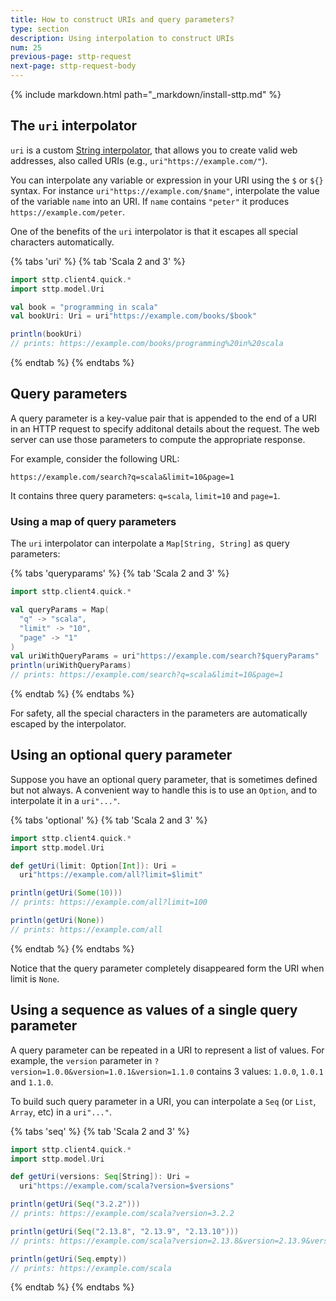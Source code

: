 ```yaml
---
title: How to construct URIs and query parameters?
type: section
description: Using interpolation to construct URIs
num: 25
previous-page: sttp-request
next-page: sttp-request-body
---
```


{% include markdown.html path="_markdown/install-sttp.md" %}

## The `uri` interpolator

`uri` is a custom [String interpolator](/overviews/core/string-interpolation.html), that allows you to create valid web addresses, also called URIs (e.g., `uri"https://example.com/"`).

You can interpolate any variable or expression in your URI using the `$` or `${}` syntax.
For instance `uri"https://example.com/$name"`, interpolate the value of the variable `name` into an URI.
If `name` contains `"peter"` it produces `https://example.com/peter`.

One of the benefits of the `uri` interpolator is that it escapes all special characters automatically.

{% tabs 'uri' %}
{% tab 'Scala 2 and 3' %}
```scala
import sttp.client4.quick.*
import sttp.model.Uri

val book = "programming in scala"
val bookUri: Uri = uri"https://example.com/books/$book"

println(bookUri)
// prints: https://example.com/books/programming%20in%20scala
```
{% endtab %}
{% endtabs %}

## Query parameters

A query parameter is a key-value pair that is appended to the end of a URI in an HTTP request to specify additonal details about the request.
The web server can use those parameters to compute the appropriate response.

For example, consider the following URL:

```
https://example.com/search?q=scala&limit=10&page=1
```

It contains three query parameters: `q=scala`, `limit=10` and `page=1`.

### Using a map of query parameters

The `uri` interpolator can interpolate a `Map[String, String]` as query parameters:

{% tabs 'queryparams' %}
{% tab 'Scala 2 and 3' %}
```scala
import sttp.client4.quick.*

val queryParams = Map(
  "q" -> "scala",
  "limit" -> "10",
  "page" -> "1"
)
val uriWithQueryParams = uri"https://example.com/search?$queryParams" 
println(uriWithQueryParams)
// prints: https://example.com/search?q=scala&limit=10&page=1
```
{% endtab %}
{% endtabs %}

For safety, all the special characters in the parameters are automatically escaped by the interpolator.

## Using an optional query parameter

Suppose you have an optional query parameter, that is sometimes defined but not always.
A convenient way to handle this is to use an `Option`, and to interpolate it in a `uri"..."`.

{% tabs 'optional' %}
{% tab 'Scala 2 and 3' %}
```scala
import sttp.client4.quick.*
import sttp.model.Uri

def getUri(limit: Option[Int]): Uri =
  uri"https://example.com/all?limit=$limit"

println(getUri(Some(10)))
// prints: https://example.com/all?limit=100

println(getUri(None))
// prints: https://example.com/all
```
{% endtab %}
{% endtabs %}

Notice that the query parameter completely disappeared form the URI when limit is `None`.

## Using a sequence as values of a single query parameter

A query parameter can be repeated in a URI to represent a list of values.
For example, the `version` parameter in `?version=1.0.0&version=1.0.1&version=1.1.0` contains 3 values: `1.0.0`, `1.0.1` and `1.1.0`.

To build such query parameter in a URI, you can interpolate a `Seq` (or `List`, `Array`, etc) in a `uri"..."`.

{% tabs 'seq' %}
{% tab 'Scala 2 and 3' %}
```scala
import sttp.client4.quick.*
import sttp.model.Uri

def getUri(versions: Seq[String]): Uri =
  uri"https://example.com/scala?version=$versions"

println(getUri(Seq("3.2.2")))
// prints: https://example.com/scala?version=3.2.2

println(getUri(Seq("2.13.8", "2.13.9", "2.13.10")))
// prints: https://example.com/scala?version=2.13.8&version=2.13.9&version=2.13.10

println(getUri(Seq.empty))
// prints: https://example.com/scala
```
{% endtab %}
{% endtabs %}
